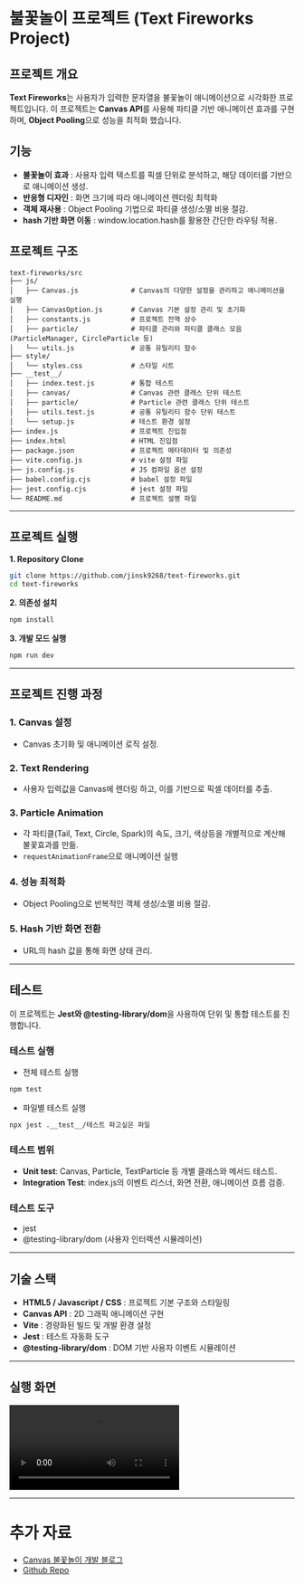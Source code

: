 # 불꽃놀이 프로젝트 (Text Fireworks Project)

## 프로젝트 개요

**Text Fireworks**는 사용자가 입력한 문자열을 불꽃놀이 애니메이션으로 시각화한 프로젝트입니다.
이 프로젝트는 **Canvas API**를 사용해 파티클 기반 애니메이션 효과를 구현하며, **Object Pooling**으로 성능을 최적화 했습니다.

## 기능

-   **불꽃놀이 효과** : 사용자 입력 텍스트를 픽셀 단위로 분석하고, 해당 데이터를 기반으로 애니메이션 생성.
-   **반응형 디자인** : 화면 크기에 따라 애니메이션 렌더링 최적화
-   **객체 재사용** : Object Pooling 기법으로 파티클 생성/소멸 비용 절감.
-   **hash 기반 화면 이동** : window.location.hash를 활용한 간단한 라우팅 적용.

## 프로젝트 구조

```plaintext
text-fireworks/src
├── js/
│   ├── Canvas.js             # Canvas의 다양한 설정을 관리하고 애니메이션을 실행
│   ├── CanvasOption.js       # Canvas 기본 설정 관리 및 초기화
│   ├── constants.js          # 프로젝트 전역 상수
│   ├── particle/             # 파티클 관리와 파티클 클래스 모음 (ParticleManager, CircleParticle 등)
│   └── utils.js              # 공통 유틸리티 함수
├── style/
│   └── styles.css            # 스타일 시트
├── __test__/
│   ├── index.test.js         # 통합 테스트
│   ├── canvas/               # Canvas 관련 클래스 단위 테스트
│   ├── particle/             # Particle 관련 클래스 단위 테스트
│   ├── utils.test.js         # 공통 유틸리티 함수 단위 테스트
│   └── setup.js              # 테스트 환경 설정
├── index.js                  # 프로젝트 진입점
├── index.html                # HTML 진입점
├── package.json              # 프로젝트 메타데이터 및 의존성
├── vite.config.js            # vite 설정 파일
├── js.config.js              # JS 컴파일 옵션 설정
├── babel.config.cjs          # babel 설정 파일
├── jest.config.cjs           # jest 설정 파일
└── README.md                 # 프로젝트 설명 파일
```

---

## 프로젝트 실행

**1. Repository Clone**

```bash
git clone https://github.com/jinsk9268/text-fireworks.git
cd text-fireworks
```

**2. 의존성 설치**

```bash
npm install
```

**3. 개발 모드 실행**

```bash
npm run dev
```

---

## 프로젝트 진행 과정

### 1. Canvas 설정

-   Canvas 초기화 및 애니메이션 로직 설정.

### 2. Text Rendering

-   사용자 입력값을 Canvas에 렌더링 하고, 이를 기반으로 픽셀 데이터를 추출.

### 3. Particle Animation

-   각 파티클(Tail, Text, Circle, Spark)의 속도, 크기, 색상등을 개별적으로 계산해 불꽃효과를 만듦.
-   `requestAnimationFrame`으로 애니메이션 실행

### 4. 성능 최적화

-   Object Pooling으로 반복적인 객체 생성/소멸 비용 절감.

### 5. Hash 기반 화면 전환

-   URL의 hash 값을 통해 화면 상태 관리.

---

## 테스트

이 프로젝트는 **Jest와 @testing-library/dom**을 사용하여 단위 및 통합 테스트를 진행합니다.

### 테스트 실행

-   전체 테스트 실행

```bash
npm test
```

-   파일별 테스트 실행

```bash
npx jest .__test__/테스트 파고싶은 파일
```

### 테스트 범위

-   **Unit test**: Canvas, Particle, TextParticle 등 개별 클래스와 메서드 테스트.
-   **Integration Test**: index.js의 이벤트 리스너, 화면 전환, 애니메이션 흐름 검증.

### 테스트 도구

-   jest
-   @testing-library/dom (사용자 인터렉션 시뮬레이션)

---

## 기술 스택

-   **HTML5 / Javascript / CSS** : 프로젝트 기본 구조와 스타일링
-   **Canvas API** : 2D 그래픽 애니메이션 구현
-   **Vite** : 경량화된 빌드 및 개발 환경 설정
-   **Jest** : 테스트 자동화 도구
-   **@testing-library/dom** : DOM 기반 사용자 이벤트 시뮬레이션

---

## 실행 화면

<video src="./public/videos/Fireworks.mov" controls >
  비디오 태그 지원 X
</video>

---

# 추가 자료

-   [Canvas 불꽃놀이 개발 블로그](https://jinsk-joy.tistory.com/category/%EA%B0%9C%EB%B0%9C/Canvas)
-   [Github Repo](https://github.com/jinsk9268/text-fireworks)
